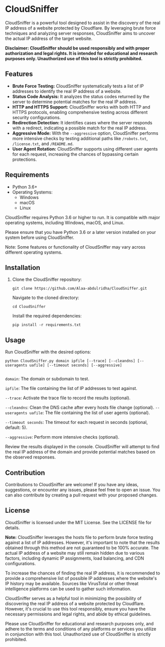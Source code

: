 # CloudSniffer

CloudSniffer is a powerful tool designed to assist in the discovery of the real IP address of a website protected by Cloudflare. By leveraging brute force techniques and analyzing server responses, CloudSniffer aims to uncover the actual IP address of the target website.

**Disclaimer: CloudSniffer should be used responsibly and with proper authorization and legal rights. It is intended for educational and research purposes only. Unauthorized use of this tool is strictly prohibited.**

## Features

- **Brute Force Testing:** CloudSniffer systematically tests a list of IP addresses to identify the real IP address of a website.
- **Status Code Analysis:** It analyzes the status codes returned by the server to determine potential matches for the real IP address.
- **HTTP and HTTPS Support:** CloudSniffer works with both HTTP and HTTPS protocols, enabling comprehensive testing across different security configurations.
- **Redirection Detection:** It identifies cases where the server responds with a redirect, indicating a possible match for the real IP address.
- **Aggressive Mode:** With the `--aggressive` option, CloudSniffer performs more intensive checks by testing additional paths like `/robots.txt`, `/license.txt`, and `/README.md`.
- **User Agent Rotation:** CloudSniffer supports using different user agents for each request, increasing the chances of bypassing certain protections.

## Requirements

- Python 3.6+
- Operating Systems:
  - Windows
  - macOS
  - Linux

CloudSniffer requires Python 3.6 or higher to run. It is compatible with major operating systems, including Windows, macOS, and Linux.

Please ensure that you have Python 3.6 or a later version installed on your system before using CloudSniffer.

Note: Some features or functionality of CloudSniffer may vary across different operating systems.


## Installation

1. Clone the CloudSniffer repository:

   ```shell
   git clone https://github.com/Alaa-abdulridha/CloudSniffer.git
   ```
   Navigate to the cloned directory:
   
   ```
   cd CloudSniffer
   ```
   Install the required dependencies:
   
   ```
   pip install -r requirements.txt
   ```
   
 ## Usage
   
 Run CloudSniffer with the desired options:
   
 ```
 python CloudSniffer.py domain ipfile [--trace] [--cleandns] [--useragents uafile] [--timeout seconds] [--aggressive]
   
 ```
 `domain`: The domain or subdomain to test.

 `ipfile`: The file containing the list of IP addresses to test against.

 `--trace`: Activate the trace file to record the results (optional).

 `--cleandns`: Clean the DNS cache after every hosts file change (optional).
  `--useragents uafile`: The file containing the list of user agents (optional).

 `--timeout seconds`: The timeout for each request in seconds (optional, default: 5).

 `--aggressive`: Perform more intensive checks (optional).
   
 Review the results displayed in the console. CloudSniffer will attempt to find the real IP address of the domain and provide potential matches based on the observed responses.
   
 ## Contribution
   
 Contributions to CloudSniffer are welcome! If you have any ideas, suggestions, or encounter any issues, please feel free to open an issue. You can also contribute by creating a pull request with your proposed changes.
   
 ## License
   
 CloudSniffer is licensed under the MIT License. See the LICENSE file for details.
   
**Note:** CloudSniffer leverages the hosts file to perform brute force testing against a list of IP addresses. However, it's important to note that the results obtained through this method are not guaranteed to be 100% accurate. The actual IP address of a website may still remain hidden due to various factors, including dynamic IP assignments, load balancing, and CDN configurations.

To increase the chances of finding the real IP address, it is recommended to provide a comprehensive list of possible IP addresses where the website's IP history may be available. Sources like VirusTotal or other threat intelligence platforms can be used to gather such information.

CloudSniffer serves as a helpful tool in minimizing the possibility of discovering the real IP address of a website protected by Cloudflare. However, it's crucial to use this tool responsibly, ensure you have the necessary permissions and legal rights, and abide by ethical guidelines.

Please use CloudSniffer for educational and research purposes only, and adhere to the terms and conditions of any platforms or services you utilize in conjunction with this tool. Unauthorized use of CloudSniffer is strictly prohibited.

   
   
   
